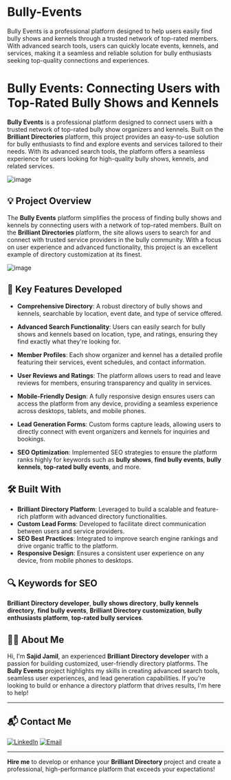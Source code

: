 # Bully-Events
Bully Events is a professional platform designed to help users easily find bully shows and kennels through a trusted network of top-rated members. With advanced search tools, users can quickly locate events, kennels, and services, making it a seamless and reliable solution for bully enthusiasts seeking top-quality connections and experiences.
# Bully Events: Connecting Users with Top-Rated Bully Shows and Kennels

**Bully Events** is a professional platform designed to connect users with a trusted network of top-rated bully show organizers and kennels. Built on the **Brilliant Directories** platform, this project provides an easy-to-use solution for bully enthusiasts to find and explore events and services tailored to their needs. With its advanced search tools, the platform offers a seamless experience for users looking for high-quality bully shows, kennels, and related services.

![image](https://github.com/user-attachments/assets/200948ae-9594-42ab-8105-034834815dc4)

## 💡 Project Overview

The **Bully Events** platform simplifies the process of finding bully shows and kennels by connecting users with a network of top-rated members. Built on the **Brilliant Directories** platform, the site allows users to search for and connect with trusted service providers in the bully community. With a focus on user experience and advanced functionality, this project is an excellent example of directory customization at its finest.

![image](https://github.com/user-attachments/assets/46bafed6-fcf9-4ac4-bd24-2fa431b37133)

## 🚀 Key Features Developed

- **Comprehensive Directory**: A robust directory of bully shows and kennels, searchable by location, event date, and type of service offered.
  
- **Advanced Search Functionality**: Users can easily search for bully shows and kennels based on location, type, and ratings, ensuring they find exactly what they're looking for.

- **Member Profiles**: Each show organizer and kennel has a detailed profile featuring their services, event schedules, and contact information.

- **User Reviews and Ratings**: The platform allows users to read and leave reviews for members, ensuring transparency and quality in services.

- **Mobile-Friendly Design**: A fully responsive design ensures users can access the platform from any device, providing a seamless experience across desktops, tablets, and mobile phones.

- **Lead Generation Forms**: Custom forms capture leads, allowing users to directly connect with event organizers and kennels for inquiries and bookings.

- **SEO Optimization**: Implemented SEO strategies to ensure the platform ranks highly for keywords such as **bully shows**, **find bully events**, **bully kennels**, **top-rated bully events**, and more.

## 🛠️ Built With

- **Brilliant Directory Platform**: Leveraged to build a scalable and feature-rich platform with advanced directory functionalities.
- **Custom Lead Forms**: Developed to facilitate direct communication between users and service providers.
- **SEO Best Practices**: Integrated to improve search engine rankings and drive organic traffic to the platform.
- **Responsive Design**: Ensures a consistent user experience on any device, from mobile phones to desktops.

## 🔍 Keywords for SEO

**Brilliant Directory developer**, **bully shows directory**, **bully kennels directory**, **find bully events**, **Brilliant Directory customization**, **bully enthusiasts platform**, **top-rated bully services**.

## 👨‍💻 About Me

Hi, I’m **Sajid Jamil**, an experienced **Brilliant Directory developer** with a passion for building customized, user-friendly directory platforms. The **Bully Events** project highlights my skills in creating advanced search tools, seamless user experiences, and lead generation capabilities. If you're looking to build or enhance a directory platform that drives results, I'm here to help!

---

## 📬 Contact Me

[![LinkedIn](https://img.shields.io/badge/LinkedIn-Connect-blue?style=for-the-badge&logo=linkedin)](https://www.linkedin.com/in/sajid-jameel-721256178/)
[![Email](https://img.shields.io/badge/Email-Contact%20Me-orange?style=for-the-badge&logo=gmail)](mailto:sajidjamil.met@gmail.com)

---

**Hire me** to develop or enhance your **Brilliant Directory** project and create a professional, high-performance platform that exceeds your expectations!
